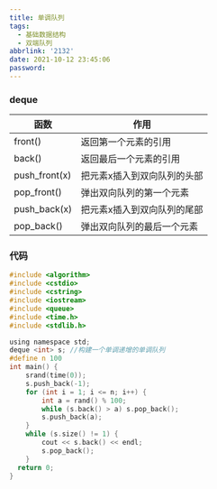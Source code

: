 ```yaml
---
title: 单调队列
tags:
  - 基础数据结构
  - 双端队列
abbrlink: '2132'
date: 2021-10-12 23:45:06
password:
---
```




### deque



| 函数          | 作用                        |
| ------------- | --------------------------- |
| front()       | 返回第一个元素的引用        |
| back()        | 返回最后一个元素的引用      |
| push_front(x) | 把元素x插入到双向队列的头部 |
| pop_front()   | 弹出双向队列的第一个元素    |
| push_back(x)  | 把元素x插入到双向队列的尾部 |
| pop_back()    | 弹出双向队列的最后一个元素  |





### 代码



~~~c
#include <algorithm>
#include <cstdio>
#include <cstring>
#include <iostream>
#include <queue>
#include <time.h>
#include <stdlib.h>

using namespace std;
deque <int> s; //构建一个单调递增的单调队列
#define n 100
int main() {
	srand(time(0));
	s.push_back(-1); 
  	for (int i = 1; i <= n; i++) {
  		int a = rand() % 100;
  		while (s.back() > a) s.pop_back();
  		s.push_back(a);
  	}
  	while (s.size() != 1) {
	  	cout << s.back() << endl;
	  	s.pop_back();  
	}
  return 0;
}
~~~

